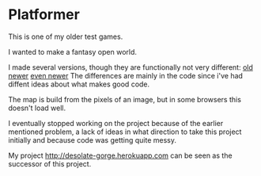 
# Platformer

This is one of my older test games.

I wanted to make a fantasy open world.

I made several versions, though they are functionally not very different: [old](./oldplatform/platform.html) [newer](./newplatform/platform.html) [even newer](./tiledplatform/platform.html)
The differences are mainly in the code since i've had diffent ideas about what makes good code.

The map is build from the pixels of an image, but in some browsers this doesn't load well.

I eventually stopped working on the project because of the earlier mentioned problem, a lack of ideas in what direction to take this project initially and because code was getting quite messy.

My project http://desolate-gorge.herokuapp.com can be seen as the successor of this project.
